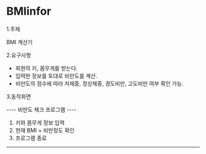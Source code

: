 # BMIinfor

1.주제

BMI 계산기

2.요구사항

- 회원의 키, 몸무게를 받는다.
- 입력한 정보를 토대로 비만도를 계산.
- 비만도의 점수에 따라 저체중, 정상체중, 경도비만, 고도비만 여부 확인 가능.

3.동작화면

---- 비만도 체크 프로그램 ----
1. 키와 몸무게 정보 입력
2. 현재 BMI + 비만정도 확인 
3. 프로그램 종료
----------------------------
